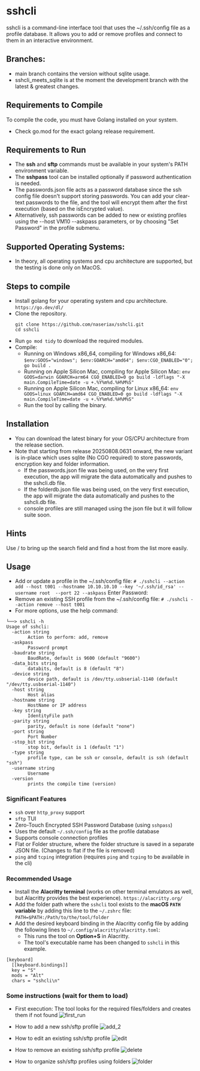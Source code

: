 # sshcli
sshcli is a command-line interface tool that uses the ~/.ssh/config file as a profile database. It allows you to add or remove profiles and connect to them in an interactive environment.

## Branches:
  - main branch contains the version without sqlite usage.
  - sshcli_meets_sqlite is at the moment the development branch with the latest & greatest changes.

## Requirements to Compile
To compile the code, you must have Golang installed on your system.
  - Check go.mod for the exact golang release requirement.

## Requirements to Run
 - The **ssh** and **sftp** commands must be available in your system's PATH environment variable.
 - The **sshpass** tool can be installed optionally if password authentication is needed.
 - The passwords.json file acts as a password database since the ssh config file doesn't support storing passwords. You can add your clear-text passwords to the file, and the tool will encrypt them after the first execution (based on the isEncrypted value). 
 - Alternatively, ssh passwords can be added to new or existing profiles using the --host VM10 --askpass parameters, or by choosing "Set Password" in the profile submenu.

## Supported Operating Systems:
  - In theory, all operating systems and cpu architecture are supported, but the testing is done only on MacOS.

## Steps to compile
- Install golang for your operating system and cpu architecture.
  `https://go.dev/dl/`
- Clone the repository.
  ```
  git clone https://github.com/naseriax/sshcli.git
  cd sshcli
  ```
- Run `go mod tidy` to download the required modules.
- Compile:
  - Running on Windows x86_64, compiling for Windows x86_64:
    `$env:GOOS="windows"; $env:GOARCH="amd64"; $env:CGO_ENABLED="0"; go build .`
  - Running on Apple Silicon Mac, compiling for Apple Silicon Mac:
    `env GOOS=darwin GOARCH=arm64 CGO_ENABLED=0 go build -ldflags "-X main.CompileTime=date -u +.%Y%m%d.%H%M%S"`
  - Running on Apple Silicon Mac, compiling for Linux x86_64:
    `env GOOS=linux GOARCH=amd64 CGO_ENABLED=0 go build -ldflags "-X main.CompileTime=date -u +.%Y%m%d.%H%M%S"`
  - Run the tool by calling the binary.

## Installation
- You can download the latest binary for your OS/CPU architecture from the release section.
- Note that starting from release 20250808.0631 onward, the new variant is in-place which uses sqlite (No CGO required) to store passwords, encryption key and folder information.
  + If the passwords.json file was being used, on the very first execution, the app will migrate the data automatically and pushes to the sshcli.db file.
  + If the folderdb.json file was being used, on the very first execution, the app will migrate the data automatically and pushes to the sshcli.db file.
  + console profiles are still managed using the json file but it will follow suite soon.

## Hints
Use / to bring up the search field and find a host from the list more easily.

## Usage
- Add or update a profile in the ~/.ssh/config file:
`# ./sshcli --action add --host t001 --hostname 10.10.10.10 --key '~/.ssh/id_rsa' --username root  --port 22 --askpass`
Enter Password:
- Remove an existing SSH profile from the ~/.ssh/config file:
`# ./sshcli --action remove --host t001`
- For more options, use the help command:
```
└──> sshcli -h
Usage of sshcli:
  -action string
    	Action to perform: add, remove
  -askpass
    	Password prompt
  -baudrate string
    	BaudRate, default is 9600 (default "9600")
  -data_bits string
    	databits, default is 8 (default "8")
  -device string
    	device path, default is /dev/tty.usbserial-1140 (default "/dev/tty.usbserial-1140")
  -host string
    	Host alias
  -hostname string
    	HostName or IP address
  -key string
    	IdentityFile path
  -parity string
    	parity, default is none (default "none")
  -port string
    	Port Number
  -stop_bit string
    	stop bit, default is 1 (default "1")
  -type string
    	profile type, can be ssh or console, default is ssh (default "ssh")
  -username string
    	Username
  -version
    	prints the compile time (version)
```

### Significant Features

- `ssh` over `http_proxy` support
- `sftp` TUI
- Zero-Touch Encrypted SSH Password Database (using `sshpass`)
- Uses the default `~/.ssh/config` file as the profile database
- Supports console connection profiles
- Flat or Folder structure, where the folder structure is saved in a separate JSON file. (Changes to flat if the file is removed)
- `ping` and `tcping` integration (requires `ping` and `tcping` to be available in the cli)

### Recommended Usage
- Install the **Alacritty terminal** (works on other terminal emulators as well, but Alacritty provides the best experience).
  `https://alacritty.org/`
- Add the folder path where the `sshcli` tool exists to the **macOS `PATH` variable** by adding this line to the `~/.zshrc` file:
  `PATH=$PATH:/Path/to/the/tool/folder`
- Add the desired keyboard binding in the Alacritty config file by adding the following lines to `~/.config/alacritty/alacritty.toml`:
    - This runs the tool on **Option+S** in Alacritty.
    - The tool's executable name has been changed to `sshcli` in this example.
```
[keyboard]
  [[keyboard.bindings]]
  key = "S"
  mods = "Alt"
  chars = "sshcli\n"
```
### Some instructions (wait for them to load)
- First execution: The tool looks for the required files/folders and creates them if not found
![first_run](https://github.com/user-attachments/assets/657fb9c2-9b6b-479e-b494-8ff06f47cd58)

- How to add a new ssh/sftp profile
![add_2](https://github.com/user-attachments/assets/14fd740c-9180-448b-b9d2-a58094808a2f)

- How to edit an existing ssh/sftp profile
![edit](https://github.com/user-attachments/assets/94b49447-96d9-4846-b583-33b16fcd63ac)

- How to remove an existing ssh/sftp profile
![delete](https://github.com/user-attachments/assets/4d610185-8bcf-41bb-833c-b5e55d4c8cc7)

- How to organize ssh/sftp profiles using folders
![folder](https://github.com/user-attachments/assets/22449de7-acc2-4224-8d16-778427ad1fc7)